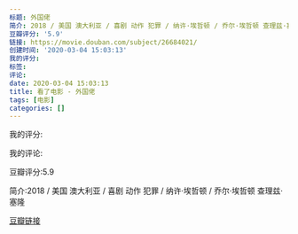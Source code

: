 ```yaml
---
标题: 外国佬
简介: 2018 / 美国 澳大利亚 / 喜剧 动作 犯罪 / 纳许·埃哲顿 / 乔尔·埃哲顿 查理兹·塞隆
豆瓣评分: '5.9'
链接: https://movie.douban.com/subject/26684021/
创建时间: '2020-03-04 15:03:13'
我的评分:
标签:
评论:
date: 2020-03-04 15:03:13
title: 看了电影 - 外国佬
tags: [电影]
categories: []
---
```


我的评分:

我的评论:

豆瓣评分:5.9

简介:2018 / 美国 澳大利亚 / 喜剧 动作 犯罪 / 纳许·埃哲顿 / 乔尔·埃哲顿 查理兹·塞隆

[豆瓣链接](https://movie.douban.com/subject/26684021/)

